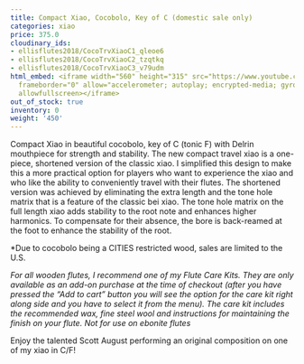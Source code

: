 ```yaml
---
title: Compact Xiao, Cocobolo, Key of C (domestic sale only)
categories: xiao
price: 375.0
cloudinary_ids:
- ellisflutes2018/CocoTrvXiaoC1_qleoe6
- ellisflutes2018/CocoTrvXiaoC2_tzqtkq
- ellisflutes2018/CocoTrvXiaoC3_v79udm
html_embed: <iframe width="560" height="315" src="https://www.youtube.com/embed/CG77P4TVNeA"
  frameborder="0" allow="accelerometer; autoplay; encrypted-media; gyroscope; picture-in-picture"
  allowfullscreen></iframe>
out_of_stock: true
inventory: 0
weight: '450'
---
```


Compact Xiao in beautiful cocobolo, key of C (tonic F) with Delrin mouthpiece for strength and stability.  The new compact travel xiao is a one-piece, shortened version of the classic xiao. I simplified this design to make this a more practical option for players who want to experience the xiao and who like the ability to conveniently travel with their flutes.  The shortened version was achieved by eliminating the extra length and the tone hole matrix that is a feature of the classic bei xiao. The tone hole matrix on the full length xiao adds stability to the root note and enhances higher harmonics. To compensate for their absence, the bore is back-reamed at the foot to enhance the stability of the root.

*Due to cocobolo being a CITIES restricted wood, sales are limited to the U.S.

*For all wooden flutes, I recommend one of my Flute Care Kits.  They are only available as an add-on purchase at the time of checkout (after you have pressed the “Add to cart” button you will see the option for the care kit right along side and you have to select it from the menu). The care kit includes the recommended wax, fine steel wool and instructions for maintaining the finish on your flute.  Not for use on ebonite flutes*

Enjoy the talented Scott August performing an original composition on one of my xiao in C/F!